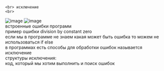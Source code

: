     <br> исключение
    <br> 
![image](https://user-images.githubusercontent.com/50214016/229086793-331d1f2c-7c1d-4be5-b324-19a9b3d31cca.png)
![image](https://user-images.githubusercontent.com/50214016/229086870-096cd4df-f89b-4759-a710-e1e6b96a53b6.png)
    <br> встроенные ошибки программ
<br> пример ошибки division by constant zero
<br> если мы в программе не знаем какая может быть ошибка то можем не использоваться if else 
<br> в программах есть способы для обработки ошибок называется исключение
<br> структуры исключения:
    <br> код, который мы хотим выполнить и поиск ошибок
